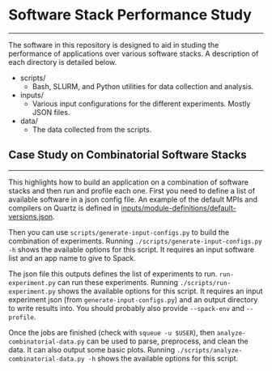 # Software Stack Performance Study
----------------------------------

The software in this repository is designed to aid in studing the performance of applications over various 
software stacks. A description of each directory is detailed below.


- scripts/
    - Bash, SLURM, and Python utilities for data collection and analysis.
- inputs/
    - Various input configurations for the different experiments. Mostly JSON files.
- data/
    - The data collected from the scripts.



## Case Study on Combinatorial Software Stacks
----------------------------------------------
This highlights how to build an application on a combination of software stacks and then run and profile each one.
First you need to define a list of available software in a json config file. An example of the default MPIs and 
compilers on Quartz is defined in [inputs/module-definitions/default-versions.json](inputs/module-definitions/default-versions.json).

Then you can use `scripts/generate-input-configs.py` to build the combination of experiments. Running
`./scripts/generate-input-configs.py -h` shows the available options for this script. It requires
an input software list and an app name to give to Spack.

The json file this outputs defines the list of experiments to run. `run-experiment.py` can
run these experiments. Running `./scripts/run-experiment.py` shows the available options for this script.
It requires an input experiment json (from `generate-input-configs.py`) and an output directory to
write results into. You should probably also provide `--spack-env` and `--profile`.

Once the jobs are finished (check with `squeue -u $USER`), then `analyze-combinatorial-data.py` can be used
to parse, preprocess, and clean the data. It can also output some basic plots. Running 
`./scripts/analyze-combinatorial-data.py -h` shows the available options for this script.
